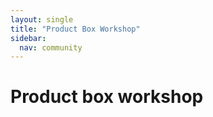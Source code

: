 ```yaml
---
layout: single
title: "Product Box Workshop"
sidebar:
  nav: community
---
```

# Product box workshop

